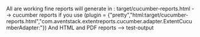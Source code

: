 All are working fine reports will generate in :
target/cucumber-reports.html --> cucumber reports if you use (plugin = {"pretty","html:target/cucumber-reports.html","com.aventstack.extentreports.cucumber.adapter.ExtentCucumberAdapter:"})
And HTML and PDF reports --> test-output
